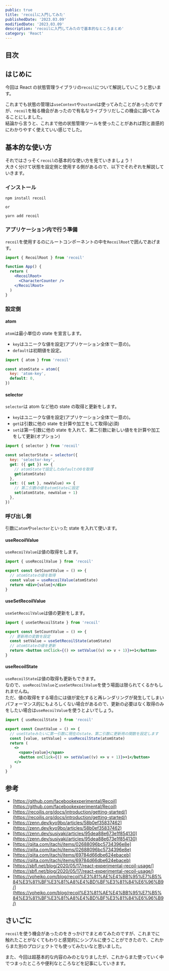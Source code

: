 ```yaml
---
public: true
title: 'recoilに入門してみた'
publishedDate: '2023.03.09'
modifiedDate: '2023.03.09'
description: 'recoilに入門してみたので基本的なところまとめ'
category: 'React'
---
```


## 目次

## はじめに

今回は React の状態管理ライブラリの`recoil`について解説していこうと思います。

これまでも状態の管理は`useContext`や`zustand`は使ってみたことがあったのですが、`recoil`を触る機会があったので有名なライブラリだしこの機会に調べてみることにしました。  
結論から言うと、これまで他の状態管理ツールを使ったことがあれば割と直感的にわかりやすく使えていい感じでした。

## 基本的な使い方

それではさっそく`recoil`の基本的な使い方を見ていきましょう！  
大きく分けて状態を設定側と使用する側があるので、以下でそれぞれを解説していきます。

### インストール

```
npm install recoil

or

yarn add recoil
```

### アプリケーション内で行う準備

`recoil`を使用するのにルートコンポーネントの中を`RecoilRoot`で囲んであげます。

```jsx
import { RecoilRoot } from 'recoil'

function App() {
  return (
    <RecoilRoot>
      <CharacterCounter />
    </RecoilRoot>
  )
}
```

### 設定側

#### atom

`atom`は最小単位の state を宣言します。

- `key`はユニークな値を設定(アプリケーション全体で一意の)。
- `default`は初期値を設定。

```jsx
import { atom } from 'recoil'

const atomState = atom({
  key: 'atom-key',
  default: 0,
})
```

#### selector

`selector`は atom など他の state の取得と更新をします。

- `key`はユニークな値を設定(アプリケーション全体で一意の)。
- `get`は引数に他の state を計算や加工をして取得(必須)
- `set`は第一引数に他の state を入れて、第二引数に新しい値をを計算や加工をして更新(オプション)

```jsx
import { selector } from 'recoil'

const selectorState = selector({
  key: 'selector-key',
  get: ({ get }) => {
    // atomStateで設定したdefaultの0を取得
    get(atomState)
  },
  set: ({ set }, newValue) => {
    // 第二引数の値をatomStateに設定
    set(atomState, newValue + 1)
  },
})
```

### 呼び出し側

引数に`atom`や`selector`といった state を入れて使います。

#### useRecoilValue

`useRecoilValue`は値の取得をします。

```jsx
import { useRecoilValue } from 'recoil'

export const GetCountValue = () => {
  // atomStateの値を取得
  const value = useRecoilValue(atomState)
  return <div>{value}</div>
}
```

#### useSetRecoilValue

`useSetRecoilValue`は値の更新をします。

```jsx
import { useSetRecoilState } from 'recoil'

export const SetCountValue = () => {
  // 更新用の変数を設定
  const setValue = useSetRecoilState(atomState)
  // atomStateの値を更新
  return <button onClick={() => setValue((v) => v + 1)}>+1</button>
}
```

#### useRecoilState

`useRecoilState`は値の取得も更新もできます。  
なので、`useRecoilValue`と`useSetRecoilValue`を使う場面は限られてくるかもしれませんね。  
ただ、値の取得をする場合には値が変化すると再レンダリングが発生してしまいパフォーマンス的にもよろしくない場合があるので、更新の必要はなく取得のみをしたい場合は`useRecoilValue`を使うとよいでしょう。

```jsx
import { useRecoilState } from 'recoil'

export const CountValue = () => {
  // useStateみたいに第一引数に現在のstate、第二引数に更新用の関数を設定します
  const [value, setValue] = useRecoilState(atomState)
  return (
    <>
      <span>{value}</span>
      <button onClick={() => setValue((v) => v + 1)}>+1</button>
    </>
  )
}
```

## 参考

- [https://github.com/facebookexperimental/Recoil](https://github.com/facebookexperimental/Recoil)
- [https://recoiljs.org/docs/introduction/getting-started/](https://recoiljs.org/docs/introduction/getting-started/)
- [https://zenn.dev/kyo9bo/articles/58b0ef35837462](https://zenn.dev/kyo9bo/articles/58b0ef35837462)
- [https://zenn.dev/susiyaki/articles/95dea88e673e1f854130](https://zenn.dev/susiyaki/articles/95dea88e673e1f854130)
- [https://qiita.com/itachi/items/02688096bc5734396e8e](https://qiita.com/itachi/items/02688096bc5734396e8e)
- [https://qiita.com/itachi/items/69784d66dbe624ebaceb](https://qiita.com/itachi/items/69784d66dbe624ebaceb)
- [https://sbfl.net/blog/2020/05/17/react-experimental-recoil-usage/](https://sbfl.net/blog/2020/05/17/react-experimental-recoil-usage/)
- [https://yoheiko.com/blog/recoil%E3%81%AE%E4%BB%95%E7%B5%84%E3%81%BF%E3%81%A8%E4%BD%BF%E3%81%84%E6%96%B9/](https://yoheiko.com/blog/recoil%E3%81%AE%E4%BB%95%E7%B5%84%E3%81%BF%E3%81%A8%E4%BD%BF%E3%81%84%E6%96%B9/)

## さいごに

`recoil`を使う機会があったのをきっかけでまとめてみたのですが、これまでに触れたことがなくてもわりと感覚的にシンプルに使うことができたので、これからまた別のプロジェクトでも使ってみたいなと思いました。

また、今回は超基本的な内容のみのとなりましたが、これからまた使っていく中でつまったところや便利なところなどを記事にしていきます。
